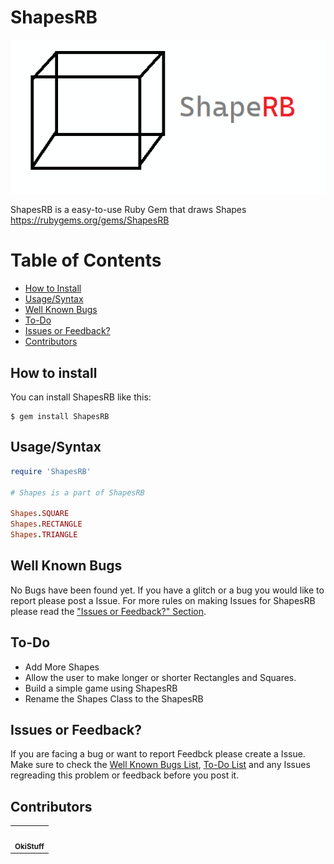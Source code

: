 # ShapesRB
![ShapeRB Logo](https://github.com/OkiStuff/ShapesRB/blob/master/assets/logo.png)

ShapesRB is a easy-to-use Ruby Gem that draws Shapes
https://rubygems.org/gems/ShapesRB

# Table of Contents
- [How to Install](https://github.com/OkiStuff/ShapesRB#how-to-install)
- [Usage/Syntax](https://github.com/OkiStuff/ShapesRB#usagesyntax)
- [Well Known Bugs](https://github.com/OkiStuff/ShapesRB#well-known-bugs)
- [To-Do](https://github.com/OkiStuff/ShapesRB#to-do)
- [Issues or Feedback?](https://github.com/OkiStuff/ShapesRB#to-do)
- [Contributors](https://github.com/OkiStuff/ShapesRB#contributors)

## How to install
You can install ShapesRB like this:
```
$ gem install ShapesRB
```
## Usage/Syntax
```ruby
require 'ShapesRB'

# Shapes is a part of ShapesRB

Shapes.SQUARE
Shapes.RECTANGLE
Shapes.TRIANGLE
```

## Well Known Bugs
No Bugs have been found yet. If you have a glitch or a bug you would like to report please post a Issue. For more rules on making Issues for ShapesRB please read the ["Issues or Feedback?" Section](https://github.com/OkiStuff/ShapesRB#issues-or-feedback).

## To-Do
- Add More Shapes
- Allow the user to make longer or shorter Rectangles and Squares.
- Build a simple game using ShapesRB
- Rename the Shapes Class to the ShapesRB

## Issues or Feedback?

If you are facing a bug or want to report Feedbck please create a Issue. Make sure to check the [Well Known Bugs List](https://github.com/OkiStuff/ShapesRB#well-known-bugs), [To-Do List](https://github.com/OkiStuff/ShapesRB#to-do) and any Issues regreading this problem or feedback before you post it.

## Contributors

<table>
  <tr>
    <td align="center"><a href="https://github.com/OkiStuff"><img src="https://avatars2.githubusercontent.com/u/40648091?v=4" width="100px;" alt=""/><br /><sub><b>OkiStuff </b></sub></td>

  </tr>

</table>
